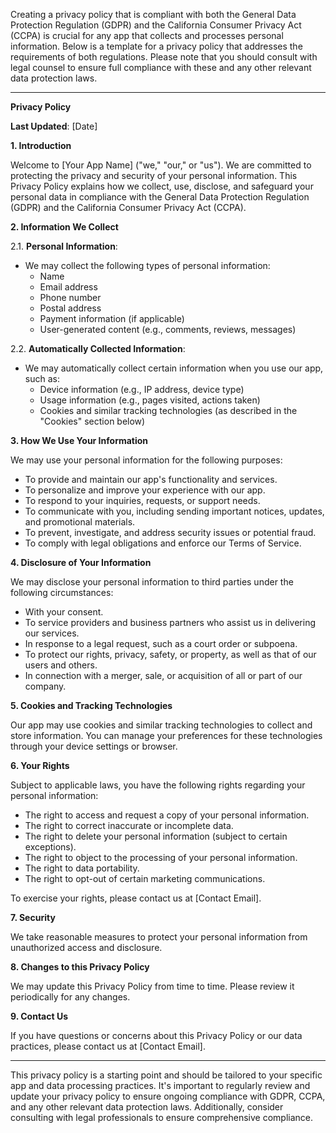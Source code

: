 Creating a privacy policy that is compliant with both the General Data Protection Regulation (GDPR) and the California Consumer Privacy Act (CCPA) is crucial for any app that collects and processes personal information. Below is a template for a privacy policy that addresses the requirements of both regulations. Please note that you should consult with legal counsel to ensure full compliance with these and any other relevant data protection laws.

---

**Privacy Policy**

**Last Updated**: [Date]

**1. Introduction**

Welcome to [Your App Name] ("we," "our," or "us"). We are committed to protecting the privacy and security of your personal information. This Privacy Policy explains how we collect, use, disclose, and safeguard your personal data in compliance with the General Data Protection Regulation (GDPR) and the California Consumer Privacy Act (CCPA).

**2. Information We Collect**

2.1. **Personal Information**:
   - We may collect the following types of personal information:
     - Name
     - Email address
     - Phone number
     - Postal address
     - Payment information (if applicable)
     - User-generated content (e.g., comments, reviews, messages)

2.2. **Automatically Collected Information**:
   - We may automatically collect certain information when you use our app, such as:
     - Device information (e.g., IP address, device type)
     - Usage information (e.g., pages visited, actions taken)
     - Cookies and similar tracking technologies (as described in the "Cookies" section below)

**3. How We Use Your Information**

We may use your personal information for the following purposes:

   - To provide and maintain our app's functionality and services.
   - To personalize and improve your experience with our app.
   - To respond to your inquiries, requests, or support needs.
   - To communicate with you, including sending important notices, updates, and promotional materials.
   - To prevent, investigate, and address security issues or potential fraud.
   - To comply with legal obligations and enforce our Terms of Service.

**4. Disclosure of Your Information**

We may disclose your personal information to third parties under the following circumstances:

   - With your consent.
   - To service providers and business partners who assist us in delivering our services.
   - In response to a legal request, such as a court order or subpoena.
   - To protect our rights, privacy, safety, or property, as well as that of our users and others.
   - In connection with a merger, sale, or acquisition of all or part of our company.

**5. Cookies and Tracking Technologies**

Our app may use cookies and similar tracking technologies to collect and store information. You can manage your preferences for these technologies through your device settings or browser.

**6. Your Rights**

Subject to applicable laws, you have the following rights regarding your personal information:

   - The right to access and request a copy of your personal information.
   - The right to correct inaccurate or incomplete data.
   - The right to delete your personal information (subject to certain exceptions).
   - The right to object to the processing of your personal information.
   - The right to data portability.
   - The right to opt-out of certain marketing communications.

To exercise your rights, please contact us at [Contact Email].

**7. Security**

We take reasonable measures to protect your personal information from unauthorized access and disclosure.

**8. Changes to this Privacy Policy**

We may update this Privacy Policy from time to time. Please review it periodically for any changes.

**9. Contact Us**

If you have questions or concerns about this Privacy Policy or our data practices, please contact us at [Contact Email].

---

This privacy policy is a starting point and should be tailored to your specific app and data processing practices. It's important to regularly review and update your privacy policy to ensure ongoing compliance with GDPR, CCPA, and any other relevant data protection laws. Additionally, consider consulting with legal professionals to ensure comprehensive compliance.